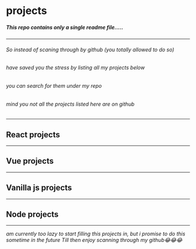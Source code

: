# projects
##### This repo contains only a single readme file.....
---
###### So instead of scaning through by github (you totally allowed to do so)
###### have saved you the stress by listing all my projects below
###### you can search for them under my repo
###### mind you not all the projects listed here are on github

---
## React projects


---
## Vue projects



---
## Vanilla js projects


---
## Node projects

---

*am currently too lazy to start filling this projects in, but i promise to do this sometime in the future*
*Till then enjoy scanning through my github😂😂😂*
